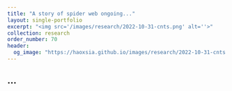 ```yaml
---
title: "A story of spider web ongoing..."
layout: single-portfolio
excerpt: "<img src='/images/research/2022-10-31-cnts.png' alt=''>"
collection: research
order_number: 70
header: 
  og_image: "https://haoxsia.github.io/images/research/2022-10-31-cnts.png"
---
```


## ...
